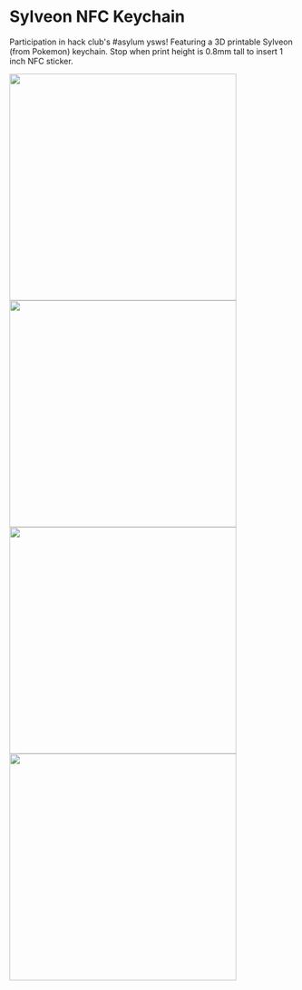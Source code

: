 # Sylveon NFC Keychain
Participation in hack club's #asylum ysws! Featuring a 3D printable Sylveon (from Pokemon) keychain. Stop when print height is 0.8mm tall to insert 1 inch NFC sticker.

<img src="https://github.com/user-attachments/assets/39549935-f7c1-49da-ae8e-e2cafec07645" height="400" />
<img src="https://github.com/user-attachments/assets/0db29072-6699-4f01-94de-4ea73d960ace" height="400" />
<img src="https://github.com/user-attachments/assets/004f8a5f-cf24-42cf-9a06-3bdbc9b73a6a" height="400" />
<img src="https://github.com/user-attachments/assets/3ceb4101-d19d-49ef-a7e0-8495fb895ef1" height="400" />
